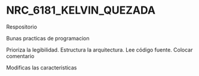 # NRC_6181_KELVIN_QUEZADA
Respositorio

Bunas practicas de programacion 

Prioriza la legibilidad.
Estructura la arquitectura.
Lee código fuente.
Colocar comentario

Modificas las caracteristicas
